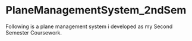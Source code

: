 # PlaneManagementSystem_2ndSem
Following is a plane management system i developed as my Second Semester Coursework.

